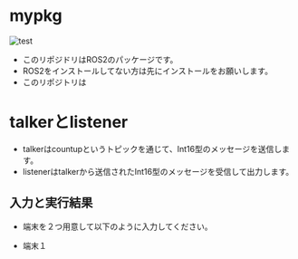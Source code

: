 # mypkg
![test](https://github.com/fwhdshkjfh/mypkg/actions/workflows/test.yml/badge.svg)

- このリポジドリはROS2のパッケージです。
- ROS2をインストールしてない方は先にインストールをお願いします。
- このリポジトリは


# talkerとlistener
- talkerはcountupというトピックを通じて、Int16型のメッセージを送信します。
- listenerはtalkerから送信されたInt16型のメッセージを受信して出力します。

## 入力と実行結果

- 端末を２つ用意して以下のように入力してください。


- 端末１

~~~ $  ros2 run mypkg talker ~~~





